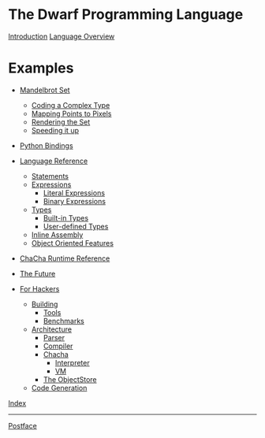 # The Dwarf Programming Language

[Introduction](./introduction.md)
[Language Overview](./overview.md)
# Examples

 - [Mandelbrot Set](./tutorials/mandelbrot.md)
    - [Coding a Complex Type](./tutorials/mandelbrot/complex.md)
    - [Mapping Points to Pixels]()
    - [Rendering the Set]()
    - [Speeding it up]()

- [Python Bindings]()

- [Language Reference]()
    - [Statements]()
     - [Expressions](./reference/expressions.md)
        - [Literal Expressions](./reference/expressions/literal.md)
        - [Binary Expressions](./reference/expressions/binary.md)
     - [Types]()
        - [Built-in Types](./reference/built-in-types.md)
        - [User-defined Types](./reference/udts.md)
     - [Inline Assembly]()
     - [Object Oriented Features]()

- [ChaCha Runtime Reference]()

- [The Future]()

- [For Hackers]()
     - [Building]()
        - [Tools]()
        - [Benchmarks]()
     - [Architecture]()
        - [Parser](./hacker/arch/parser.md)
        - [Compiler]()
        - [Chacha]()
            - [Interpreter]()
            - [VM]()
        - [The ObjectStore]()
    - [Code Generation]()

[Index](./directory.md)

---

[Postface](./preface.md)
